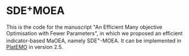 # SDE$^+$MOEA

This is the code for the manuscript "An Efficient Many objective Optimisation with Fewer Parameters", in which we proposed an efficient indicator-based MaOEA, namely SDE$^+$-MOEA. It can be implemented in [PlatEMO](https://github.com/BIMK/PlatEMO) in version 2.5.
